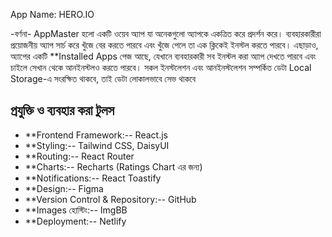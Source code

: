App Name: HERO.IO

-বর্ণনা-
AppMaster হলো একটি ওয়েব অ্যাপ যা অনেকগুলো অ্যাপকে একত্রিত করে প্রদর্শন করে। ব্যবহারকারীরা প্রয়োজনীয় অ্যাপ সার্চ করে খুঁজে বের করতে পারবে এবং খুঁজে পেলে তা এক ক্লিকেই ইনস্টল করতে পারবে। এছাড়াও, অ্যাপের একটি **Installed Apps পেজ আছে, যেখানে ব্যবহারকারী সব ইনস্টল করা অ্যাপ দেখতে পারবে এবং চাইলে সেখান থেকে আনইনস্টলও করতে পারবে। 
সকল ইনস্টলেশন এবং আনইনস্টলেশন সম্পর্কিত ডেটা Local Storage-এ সংরক্ষিত থাকবে, তাই ডেটা লোকালভাবে সেভ থাকবে

## প্রযুক্তি ও ব্যবহার করা টুলস
- **Frontend Framework:-- React.js  
- **Styling:-- Tailwind CSS, DaisyUI  
- **Routing:-- React Router  
- **Charts:-- Recharts (Ratings Chart এর জন্য)  
- **Notifications:-- React Toastify  
- **Design:-- Figma  
- **Version Control & Repository:-- GitHub  
- **Images হোস্টিং:-- ImgBB  
- **Deployment:-- Netlify
